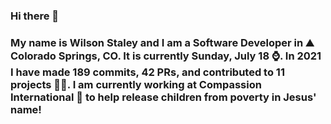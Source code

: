 ### Hi there 👋

### My name is Wilson Staley and I am a Software Developer in ⛰ Colorado Springs, CO.  It is currently Sunday, July 18 ⌚. In 2021 I have made 189 commits, 42 PRs, and contributed to 11 projects 👨‍💻. I am currently working at Compassion International 🏢 to help release children from poverty in Jesus' name!